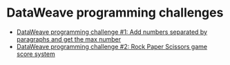# DataWeave programming challenges

- [DataWeave programming challenge #1: Add numbers separated by paragraphs and get the max number](https://www.prostdev.com/post/dataweave-programming-challenge-1)
- [DataWeave programming challenge #2: Rock Paper Scissors game score system](https://www.prostdev.com/post/dataweave-programming-challenge-2)